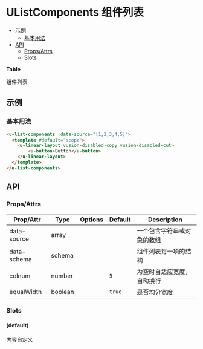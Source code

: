 <!-- 该 README.md 根据 api.yaml 和 docs/*.md 自动生成，为了方便在 GitHub 和 NPM 上查阅。如需修改，请查看源文件 -->

# UListComponents 组件列表

- [示例](#示例)
    - [基本用法](#基本用法)
- [API]()
    - [Props/Attrs](#propsattrs)
    - [Slots](#slots)

**Table**

组件列表

## 示例
### 基本用法

``` html
<u-list-components :data-source="[1,2,3,4,5]">
  <template #default="scope">
    <u-linear-layout vusion-disabled-copy vusion-disabled-cut>
        <u-button>Button</u-button>
    </u-linear-layout>
  </template>
</u-list-components>
```

## API
### Props/Attrs

| Prop/Attr | Type | Options | Default | Description |
| --------- | ---- | ------- | ------- | ----------- |
| data-source | array |  |  | 一个包含字符串或对象的数组 |
| data-schema | schema |  |  | 组件列表每一项的结构 |
| colnum | number |  | `5` | 为空时自适应宽度，自动换行 |
| equalWidth | boolean |  | `true` | 是否均分宽度 |

### Slots

#### (default)

内容自定义

